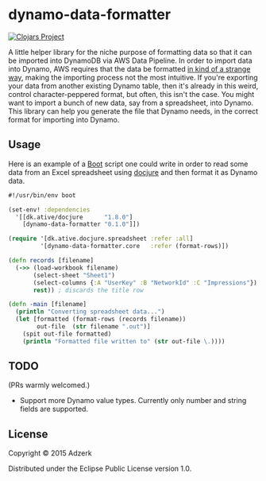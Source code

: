 # dynamo-data-formatter

[![Clojars Project](http://clojars.org/dynamo-data-formatter/latest-version.svg)](http://clojars.org/dynamo-data-formatter)

A little helper library for the niche purpose of formatting data so that it can be imported into DynamoDB via AWS Data Pipeline. In order to import data into Dynamo, AWS requires that the data be formatted [in kind of a strange way](http://docs.aws.amazon.com/datapipeline/latest/DeveloperGuide/dp-importexport-ddb-pipelinejson-verifydata2.html), making the importing process not the most intuitive.
If you're exporting your data from another existing Dynamo table, then it's already in this weird, control character-peppered format, but often, this isn't the case. You might want to import a bunch of new data, say from a spreadsheet, into Dynamo. This library can help you generate the file that Dynamo needs, in the correct format for importing into Dynamo.

## Usage

Here is an example of a [Boot](http://www.boot-clj.com) script one could write in order to read some data from an Excel spreadsheet using [docjure](https://github.com/mjul/docjure) and then format it as Dynamo data.

```clj
#!/usr/bin/env boot

(set-env! :dependencies
  '[[dk.ative/docjure      "1.8.0"]
    [dynamo-data-formatter "0.1.0"]])

(require '[dk.ative.docjure.spreadsheet :refer :all]
         '[dynamo-data-formatter.core   :refer (format-rows)])

(defn records [filename]
  (->> (load-workbook filename)
       (select-sheet "Sheet1")
       (select-columns {:A "UserKey" :B "NetworkId" :C "Impressions"})
       rest)) ; discards the title row

(defn -main [filename]
  (println "Converting spreadsheet data...")
  (let [formatted (format-rows (records filename))
        out-file  (str filename ".out")]
    (spit out-file formatted)
    (println "Formatted file written to" (str out-file \.))))
```
## TODO

(PRs warmly welcomed.)

* Support more Dynamo value types. Currently only number and string fields are supported. 

## License

Copyright © 2015 Adzerk

Distributed under the Eclipse Public License version 1.0. 
